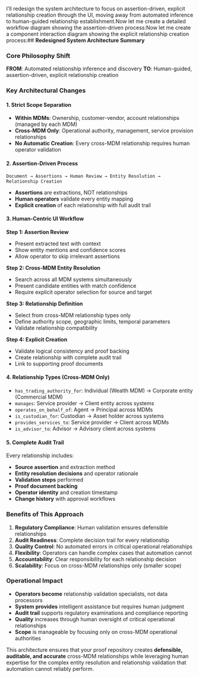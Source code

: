 I'll redesign the system architecture to focus on assertion-driven, explicit relationship creation through the UI, moving away from automated inference to human-guided relationship establishment.Now let me create a detailed workflow diagram showing the assertion-driven process:Now let me create a component interaction diagram showing the explicit relationship creation process:## **Redesigned System Architecture Summary**

### **Core Philosophy Shift**

**FROM**: Automated relationship inference and discovery
**TO**: Human-guided, assertion-driven, explicit relationship creation

### **Key Architectural Changes**

#### **1. Strict Scope Separation**
- **Within MDMs**: Ownership, customer-vendor, account relationships (managed by each MDM)
- **Cross-MDM Only**: Operational authority, management, service provision relationships
- **No Automatic Creation**: Every cross-MDM relationship requires human operator validation

#### **2. Assertion-Driven Process**
```
Document → Assertions → Human Review → Entity Resolution → Relationship Creation
```
- **Assertions** are extractions, NOT relationships
- **Human operators** validate every entity mapping
- **Explicit creation** of each relationship with full audit trail

#### **3. Human-Centric UI Workflow**

**Step 1: Assertion Review**
- Present extracted text with context
- Show entity mentions and confidence scores
- Allow operator to skip irrelevant assertions

**Step 2: Cross-MDM Entity Resolution**
- Search across all MDM systems simultaneously
- Present candidate entities with match confidence
- Require explicit operator selection for source and target

**Step 3: Relationship Definition**
- Select from cross-MDM relationship types only
- Define authority scope, geographic limits, temporal parameters
- Validate relationship compatibility

**Step 4: Explicit Creation**
- Validate logical consistency and proof backing
- Create relationship with complete audit trail
- Link to supporting proof documents

#### **4. Relationship Types (Cross-MDM Only)**
- `has_trading_authority_for`: Individual (Wealth MDM) → Corporate entity (Commercial MDM)
- `manages`: Service provider → Client entity across systems
- `operates_on_behalf_of`: Agent → Principal across MDMs
- `is_custodian_for`: Custodian → Asset holder across systems
- `provides_services_to`: Service provider → Client across MDMs
- `is_advisor_to`: Advisor → Advisory client across systems

#### **5. Complete Audit Trail**
Every relationship includes:
- **Source assertion** and extraction method
- **Entity resolution decisions** and operator rationale
- **Validation steps** performed
- **Proof document backing**
- **Operator identity** and creation timestamp
- **Change history** with approval workflows

### **Benefits of This Approach**

1. **Regulatory Compliance**: Human validation ensures defensible relationships
2. **Audit Readiness**: Complete decision trail for every relationship
3. **Quality Control**: No automated errors in critical operational relationships
4. **Flexibility**: Operators can handle complex cases that automation cannot
5. **Accountability**: Clear responsibility for each relationship decision
6. **Scalability**: Focus on cross-MDM relationships only (smaller scope)

### **Operational Impact**

- **Operators become** relationship validation specialists, not data processors
- **System provides** intelligent assistance but requires human judgment
- **Audit trail** supports regulatory examinations and compliance reporting
- **Quality** increases through human oversight of critical operational relationships
- **Scope** is manageable by focusing only on cross-MDM operational authorities

This architecture ensures that your proof repository creates **defensible, auditable, and accurate** cross-MDM relationships while leveraging human expertise for the complex entity resolution and relationship validation that automation cannot reliably perform.
